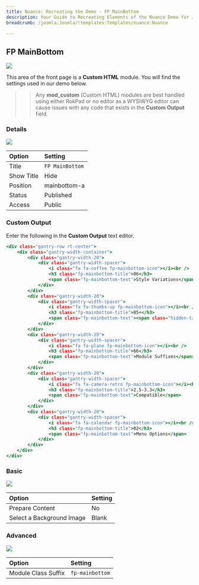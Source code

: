 ```yaml
---
title: Nuance: Recreating the Demo - FP MainBottom
description: Your Guide to Recreating Elements of the Nuance Demo for Joomla
breadcrumb: /joomla:Joomla/!templates:Templates/nuance:Nuance

---
```


FP MainBottom
-----

![][demo]

This area of the front page is a **Custom HTML** module. You will find the settings used in our demo below.

>> Any **mod_custom** (Custom HTML) modules are best handled using either RokPad or no editor as a WYSIWYG editor can cause issues with any code that exists in the **Custom Output** field.

### Details

![][demo2]

| Option      | Setting         |
| :---------- | :----------     |
| Title       | `FP MainBottom` |
| Show Title  | Hide            |
| Position    | mainbottom-a    |
| Status      | Published       |
| Access      | Public          |

### Custom Output

Enter the following in the **Custom Output** text editor.

~~~ .html
<div class="gantry-row rt-center">
    <div class="gantry-width-container">
        <div class="gantry-width-20">
            <div class="gantry-width-spacer">
                <i class="fa fa-coffee fp-mainbottom-icon"></i><br />
                <h3 class="fp-mainbottom-title">06</h3>
                <span class="fp-mainbottom-text">Style Variations</span>
            </div>
        </div>
        <div class="gantry-width-20">
            <div class="gantry-width-spacer">
                <i class="fa fa-thumbs-up fp-mainbottom-icon"></i><br />
                <h3 class="fp-mainbottom-title">85+</h3>
                <span class="fp-mainbottom-text"><span class="hidden-tablet">Module </span>Positions</span>         
            </div>
        </div>
        <div class="gantry-width-20">
            <div class="gantry-width-spacer">
                <i class="fa fa-plane fp-mainbottom-icon"></i><br />
                <h3 class="fp-mainbottom-title">66</h3>
                <span class="fp-mainbottom-text">Module Suffixes</span>         
            </div>
        </div>
        <div class="gantry-width-20">
            <div class="gantry-width-spacer">
                <i class="fa fa-camera-retro fp-mainbottom-icon"></i><br />
                <h3 class="fp-mainbottom-title">2.5-3.3</h3>
                <span class="fp-mainbottom-text">Compatible</span>          
            </div>
        </div>
        <div class="gantry-width-20">
            <div class="gantry-width-spacer">
                <i class="fa fa-calendar fp-mainbottom-icon"></i><br />
                <h3 class="fp-mainbottom-title">02</h3>
                <span class="fp-mainbottom-text">Menu Options</span>            
            </div>
        </div>          
    </div>          
</div>
~~~

### Basic

![][demo3]

| Option                    | Setting     |
| :----------               | :---------- |
| Prepare Content           | No          |
| Select a Background Image | Blank       |

### Advanced

![][demo4]

| Option              | Setting         |
| :----------         | :----------     |
| Module Class Suffix | `fp-mainbottom` |

[demo]: assets/demo_7.jpeg
[demo2]: assets/demo_7a.jpeg
[demo3]: assets/demo_7b.jpeg
[demo4]: assets/demo_7c.jpeg
